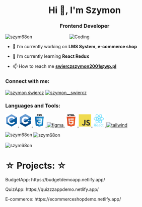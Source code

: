 
<h1 align="center">Hi 👋, I'm Szymon</h1>
<h3 align="center">Frontend Developer</h3>
<img align="right" alt="Coding" width="300" src="https://media.giphy.com/media/bGgsc5mWoryfgKBx1u/giphy.gif"/>
<p align="left"> <img src="https://komarev.com/ghpvc/?username=szym68on&label=Profile%20views&color=0e75b6&style=flat" alt="szym68on" /> </p>

- 🔭 I’m currently working on **LMS System, e-commerce shop**

- 🌱 I’m currently learning **React Redux**

- 📫 How to reach me **swierczszymon2001@wp.pl**

<h3 align="left">Connect with me:</h3>
<p align="left">
<a href="https://fb.com/szymon świercz" target="blank"><img align="center" src="https://raw.githubusercontent.com/rahuldkjain/github-profile-readme-generator/master/src/images/icons/Social/facebook.svg" alt="szymon świercz" height="30" width="40" /></a>
<a href="https://instagram.com/szymon__swiercz" target="blank"><img align="center" src="https://raw.githubusercontent.com/rahuldkjain/github-profile-readme-generator/master/src/images/icons/Social/instagram.svg" alt="szymon__swiercz" height="30" width="40" /></a>
</p>

<h3 align="left">Languages and Tools:</h3>
<p align="left"> <a href="https://www.cprogramming.com/" target="_blank" rel="noreferrer"> <img src="https://raw.githubusercontent.com/devicons/devicon/master/icons/c/c-original.svg" alt="c" width="40" height="40"/> </a> <a href="https://www.w3schools.com/cpp/" target="_blank" rel="noreferrer"> <img src="https://raw.githubusercontent.com/devicons/devicon/master/icons/cplusplus/cplusplus-original.svg" alt="cplusplus" width="40" height="40"/> </a> <a href="https://www.w3schools.com/css/" target="_blank" rel="noreferrer"> <img src="https://raw.githubusercontent.com/devicons/devicon/master/icons/css3/css3-original-wordmark.svg" alt="css3" width="40" height="40"/> </a> <a href="https://www.figma.com/" target="_blank" rel="noreferrer"> <img src="https://www.vectorlogo.zone/logos/figma/figma-icon.svg" alt="figma" width="40" height="40"/> </a> <a href="https://www.w3.org/html/" target="_blank" rel="noreferrer"> <img src="https://raw.githubusercontent.com/devicons/devicon/master/icons/html5/html5-original-wordmark.svg" alt="html5" width="40" height="40"/> </a> <a href="https://developer.mozilla.org/en-US/docs/Web/JavaScript" target="_blank" rel="noreferrer"> <img src="https://raw.githubusercontent.com/devicons/devicon/master/icons/javascript/javascript-original.svg" alt="javascript" width="40" height="40"/> </a> <a href="https://reactjs.org/" target="_blank" rel="noreferrer"> <img src="https://raw.githubusercontent.com/devicons/devicon/master/icons/react/react-original-wordmark.svg" alt="react" width="40" height="40"/> </a> <a href="https://tailwindcss.com/" target="_blank" rel="noreferrer"> <img src="https://www.vectorlogo.zone/logos/tailwindcss/tailwindcss-icon.svg" alt="tailwind" width="40" height="40"/> </a> </p>

<p><img align="left" src="https://github-readme-stats.vercel.app/api/top-langs?username=szym68on&show_icons=true&locale=en&layout=compact" alt="szym68on" /></p>

<p>&nbsp;<img align="center" src="https://github-readme-stats.vercel.app/api?username=szym68on&show_icons=true&locale=en" alt="szym68on" /></p>

<p><img align="center" src="https://github-readme-streak-stats.herokuapp.com/?user=szym68on&" alt="szym68on" /></p>
<h1> ☆ Projects: ☆</h1>
<p>BudgetApp: https://budgetdemoapp.netlify.app/</p>
<p>QuizApp: https://quizzzappdemo.netlify.app/</p>
<p>E-commerce: https://ecommerceshopdemo.netlify.app/</p>

